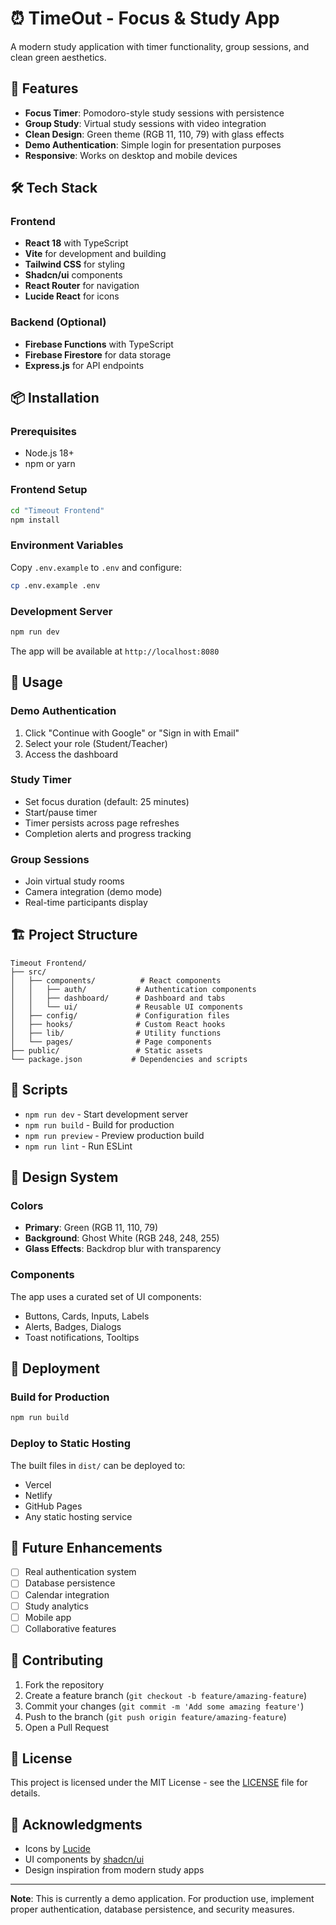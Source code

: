 # ⏰ TimeOut - Focus & Study App

A modern study application with timer functionality, group sessions, and clean green aesthetics.

## 🚀 Features

- **Focus Timer**: Pomodoro-style study sessions with persistence
- **Group Study**: Virtual study sessions with video integration
- **Clean Design**: Green theme (RGB 11, 110, 79) with glass effects
- **Demo Authentication**: Simple login for presentation purposes
- **Responsive**: Works on desktop and mobile devices

## 🛠️ Tech Stack

### Frontend
- **React 18** with TypeScript
- **Vite** for development and building
- **Tailwind CSS** for styling
- **Shadcn/ui** components
- **React Router** for navigation
- **Lucide React** for icons

### Backend (Optional)
- **Firebase Functions** with TypeScript
- **Firebase Firestore** for data storage
- **Express.js** for API endpoints

## 📦 Installation

### Prerequisites
- Node.js 18+ 
- npm or yarn

### Frontend Setup

```bash
cd "Timeout Frontend"
npm install
```

### Environment Variables
Copy `.env.example` to `.env` and configure:

```bash
cp .env.example .env
```

### Development Server

```bash
npm run dev
```

The app will be available at `http://localhost:8080`

## 🎯 Usage

### Demo Authentication
1. Click "Continue with Google" or "Sign in with Email"
2. Select your role (Student/Teacher)
3. Access the dashboard

### Study Timer
- Set focus duration (default: 25 minutes)
- Start/pause timer
- Timer persists across page refreshes
- Completion alerts and progress tracking

### Group Sessions
- Join virtual study rooms
- Camera integration (demo mode)
- Real-time participants display

## 🏗️ Project Structure

```
Timeout Frontend/
├── src/
│   ├── components/          # React components
│   │   ├── auth/           # Authentication components
│   │   ├── dashboard/      # Dashboard and tabs
│   │   └── ui/             # Reusable UI components
│   ├── config/             # Configuration files
│   ├── hooks/              # Custom React hooks
│   ├── lib/                # Utility functions
│   └── pages/              # Page components
├── public/                 # Static assets
└── package.json           # Dependencies and scripts
```

## 🔧 Scripts

- `npm run dev` - Start development server
- `npm run build` - Build for production
- `npm run preview` - Preview production build
- `npm run lint` - Run ESLint

## 🎨 Design System

### Colors
- **Primary**: Green (RGB 11, 110, 79)
- **Background**: Ghost White (RGB 248, 248, 255)
- **Glass Effects**: Backdrop blur with transparency

### Components
The app uses a curated set of UI components:
- Buttons, Cards, Inputs, Labels
- Alerts, Badges, Dialogs
- Toast notifications, Tooltips

## 🚀 Deployment

### Build for Production

```bash
npm run build
```

### Deploy to Static Hosting
The built files in `dist/` can be deployed to:
- Vercel
- Netlify
- GitHub Pages
- Any static hosting service

## 🔮 Future Enhancements

- [ ] Real authentication system
- [ ] Database persistence
- [ ] Calendar integration
- [ ] Study analytics
- [ ] Mobile app
- [ ] Collaborative features

## 🤝 Contributing

1. Fork the repository
2. Create a feature branch (`git checkout -b feature/amazing-feature`)
3. Commit your changes (`git commit -m 'Add some amazing feature'`)
4. Push to the branch (`git push origin feature/amazing-feature`)
5. Open a Pull Request

## 📄 License

This project is licensed under the MIT License - see the [LICENSE](LICENSE) file for details.

## 🙏 Acknowledgments

- Icons by [Lucide](https://lucide.dev/)
- UI components by [shadcn/ui](https://ui.shadcn.com/)
- Design inspiration from modern study apps

---

**Note**: This is currently a demo application. For production use, implement proper authentication, database persistence, and security measures.